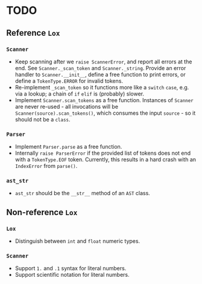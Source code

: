 # TODO

## Reference `Lox`

### `Scanner`

- Keep scanning after we `raise ScannerError`, and report all errors at the end.
See `Scanner._scan_token` and `Scanner._string`.
Provide an error handler to `Scanner.__init__`, define a free function to print errors, or define a `TokenType.ERROR` for invalid tokens.
- Re-implement `_scan_token` so it functions more like a `switch` `case`, e.g. via a lookup; a chain of `if` `elif` is (probably) slower.
- Implement `Scanner.scan_tokens` as a free function.
Instances of `Scanner` are never re-used - all invocations will be `Scanner(source).scan_tokens()`, which consumes the input `source` - so it should not be a `class`.

### `Parser`

- Implement `Parser.parse` as a free function.
- Internally `raise ParserError` if the provided list of tokens does not end with a `TokenType.EOF` token.
Currently, this results in a hard crash with an `IndexError` from `parse()`.

### `ast_str`

- `ast_str` should be the `__str__` method of an `AST` class.

## Non-reference `Lox`

### `Lox`

- Distinguish between `int` and `float` numeric types.

### `Scanner`

- Support `1.` and `.1` syntax for literal numbers.
- Support scientific notation for literal numbers.
